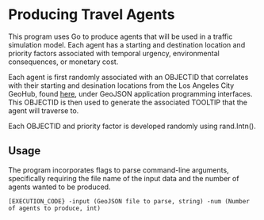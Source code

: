 #   Producing Travel Agents
This program uses Go to produce agents that will be used in a traffic simulation model. Each agent has a starting and destination location and priority factors associated with temporal urgency, environmental consequences, or monetary cost.

Each agent is first randomly associated with an OBJECTID that correlates with their starting and desination locations from the Los Angeles City GeoHub, found [here](http://geohub.lacity.org/datasets/0372aa1fb42a4e29adb9caadcfb210bb_9), under GeoJSON application programming interfaces. This OBJECTID is then used to generate the associated TOOLTIP that the agent will traverse to.

Each OBJECTID and priority factor is developed randomly using rand.Intn().

## Usage
 The program incorporates flags to parse command-line arguments, specifically requiring the file name of the input data and the number of agents wanted to be produced.
 
 ```
[EXECUTION_CODE} -input (GeoJSON file to parse, string) -num (Number of agents to produce, int)
  
```
